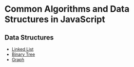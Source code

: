 # Common Algorithms and Data Structures in JavaScript

## Data Structures

* [Linked List](data-structures/linked-list)
* [Binary Tree](data-structures/binary-tree)
* [Graph](data-structures/graph)
